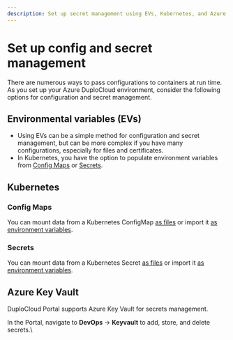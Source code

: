 ```yaml
---
description: Set up secret management using EVs, Kubernetes, and Azure Key Vault
---
```


# Set up config and secret management

There are numerous ways to pass configurations to containers at run time. As you set up your Azure DuploCloud environment, consider the following options for configuration and secret management.

## **Environmental variables (EVs)**

* Using EVs can be a simple method for configuration and secret management, but can be more complex if you have many configurations, especially for files and certificates.
* In Kubernetes, you have the option to populate environment variables from [Config Maps](../../../aws/use-cases/passing-secrets/passing-config-and-secrets/setting-environment-variables-from-config.md#setting-environment-variables-from-a-kubernetes-configmap) or [Secrets](../../../aws/use-cases/passing-secrets/passing-config-and-secrets/setting-environment-variables-from-config.md#setting-environment-variables-from-a-kubernetes-secret).

## **Kubernetes**

### Config Maps

You can mount data from a Kubernetes ConfigMap [as files](../../../aws/use-cases/passing-secrets/passing-config-and-secrets/mounting-config-as-files.md#mount-a-kubernetes-configmap) or import it [as environment variables](../../../aws/use-cases/passing-secrets/passing-config-and-secrets/setting-environment-variables-from-config.md#setting-environment-variables-from-a-kubernetes-configmap).

### Secrets

You can mount data from a Kubernetes Secret [as files](../../../aws/use-cases/passing-secrets/passing-config-and-secrets/mounting-config-as-files.md#mount-a-kubernetes-secret) or import it [as environment variables](../../../aws/use-cases/passing-secrets/passing-config-and-secrets/setting-environment-variables-from-config.md#setting-environment-variables-from-a-kubernetes-secret).

## Azure Key Vault

DuploCloud Portal supports Azure Key Vault for secrets management.&#x20;

In the Portal, navigate to **DevOps** -> **Keyvault** to add, store, and delete secrets.\
